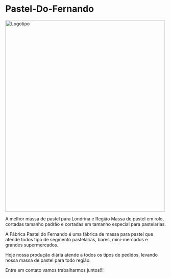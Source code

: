 # Pastel-Do-Fernando

<img src="img_girl.jpg" alt="Logotipo" width="500" height="600">

A melhor massa de pastel para Londrina e Região
Massa de pastel em rolo, cortadas tamanho padrão e cortadas em tamanho especial para pastelarias.

A Fábrica Pastel do Fernando é uma fábrica de massa para pastel que atende todos tipo de segmento pastelarias, bares, mini-mercados e grandes supermercados.

Hoje nossa produção diária atende a todos os tipos de pedidos, levando nossa massa de pastel para todo região.

Entre em contato vamos trabalharmos juntos!!!

